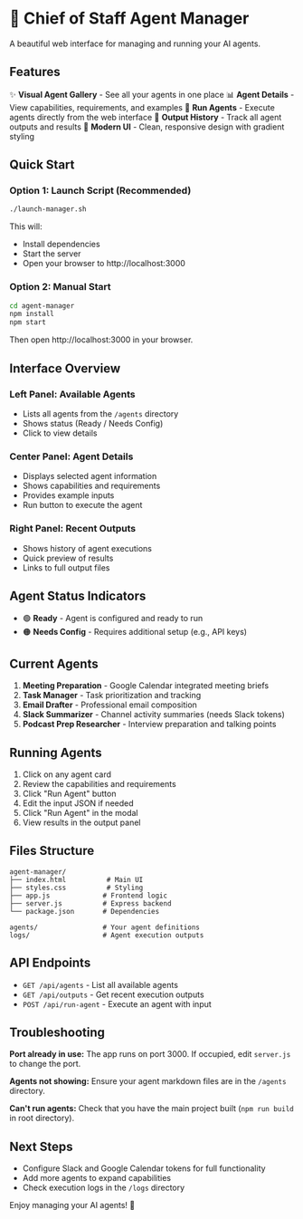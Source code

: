 # 🤖 Chief of Staff Agent Manager

A beautiful web interface for managing and running your AI agents.

## Features

✨ **Visual Agent Gallery** - See all your agents in one place
📊 **Agent Details** - View capabilities, requirements, and examples
🚀 **Run Agents** - Execute agents directly from the web interface
📁 **Output History** - Track all agent outputs and results
🎨 **Modern UI** - Clean, responsive design with gradient styling

## Quick Start

### Option 1: Launch Script (Recommended)
```bash
./launch-manager.sh
```

This will:
- Install dependencies
- Start the server
- Open your browser to http://localhost:3000

### Option 2: Manual Start
```bash
cd agent-manager
npm install
npm start
```

Then open http://localhost:3000 in your browser.

## Interface Overview

### Left Panel: Available Agents
- Lists all agents from the `/agents` directory
- Shows status (Ready / Needs Config)
- Click to view details

### Center Panel: Agent Details
- Displays selected agent information
- Shows capabilities and requirements
- Provides example inputs
- Run button to execute the agent

### Right Panel: Recent Outputs
- Shows history of agent executions
- Quick preview of results
- Links to full output files

## Agent Status Indicators

- 🟢 **Ready** - Agent is configured and ready to run
- 🟠 **Needs Config** - Requires additional setup (e.g., API keys)

## Current Agents

1. **Meeting Preparation** - Google Calendar integrated meeting briefs
2. **Task Manager** - Task prioritization and tracking
3. **Email Drafter** - Professional email composition
4. **Slack Summarizer** - Channel activity summaries (needs Slack tokens)
5. **Podcast Prep Researcher** - Interview preparation and talking points

## Running Agents

1. Click on any agent card
2. Review the capabilities and requirements
3. Click "Run Agent" button
4. Edit the input JSON if needed
5. Click "Run Agent" in the modal
6. View results in the output panel

## Files Structure

```
agent-manager/
├── index.html          # Main UI
├── styles.css          # Styling
├── app.js             # Frontend logic
├── server.js          # Express backend
└── package.json       # Dependencies

agents/                # Your agent definitions
logs/                  # Agent execution outputs
```

## API Endpoints

- `GET /api/agents` - List all available agents
- `GET /api/outputs` - Get recent execution outputs
- `POST /api/run-agent` - Execute an agent with input

## Troubleshooting

**Port already in use:** The app runs on port 3000. If occupied, edit `server.js` to change the port.

**Agents not showing:** Ensure your agent markdown files are in the `/agents` directory.

**Can't run agents:** Check that you have the main project built (`npm run build` in root directory).

## Next Steps

- Configure Slack and Google Calendar tokens for full functionality
- Add more agents to expand capabilities
- Check execution logs in the `/logs` directory

Enjoy managing your AI agents! 🚀